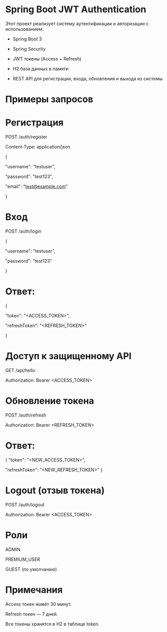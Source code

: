 # Spring Boot JWT Authentication

Этот проект реализует систему аутентификации и авторизации с использованием:

- Spring Boot 3

- Spring Security
 
- JWT токены (Access + Refresh)
  
- H2 база данных в памяти

- REST API для регистрации, входа, обновления и выхода из системы

# Примеры запросов

# Регистрация

POST /auth/register

Content-Type: application/json

{

  "username": "testuser",
  
  "password": "test123",
  
  "email": "test@example.com"
  
}

# Вход

POST /auth/login


{

  "username": "testuser",
  
  "password": "test123"
  
}

# Ответ:

{

  "token": "<ACCESS_TOKEN>",
  
  "refreshToken": "<REFRESH_TOKEN>"
  
}

# Доступ к защищенному API

GET /api/hello

Authorization: Bearer <ACCESS_TOKEN>

# Обновление токена

POST /auth/refresh

Authorization: Bearer <REFRESH_TOKEN>

# Ответ:

{
  "token": "<NEW_ACCESS_TOKEN>",
  
  "refreshToken": "<NEW_REFRESH_TOKEN>"
}

# Logout (отзыв токена)

POST /auth/logout

Authorization: Bearer <ACCESS_TOKEN>

# Роли

ADMIN

PREMIUM_USER

GUEST (по умолчанию)

# Примечания

Access токен живёт 30 минут.

Refresh токен — 7 дней.

Все токены хранятся в H2 в таблице token.
